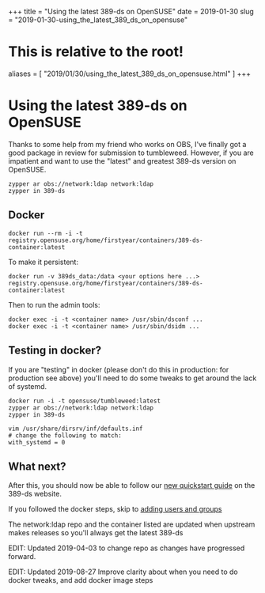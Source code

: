 +++
title = "Using the latest 389-ds on OpenSUSE"
date = 2019-01-30
slug = "2019-01-30-using_the_latest_389_ds_on_opensuse"
# This is relative to the root!
aliases = [ "2019/01/30/using_the_latest_389_ds_on_opensuse.html" ]
+++
# Using the latest 389-ds on OpenSUSE

Thanks to some help from my friend who works on OBS, I\'ve finally got a
good package in review for submission to tumbleweed. However, if you are
impatient and want to use the \"latest\" and greatest 389-ds version on
OpenSUSE.

    zypper ar obs://network:ldap network:ldap
    zypper in 389-ds

## Docker

    docker run --rm -i -t registry.opensuse.org/home/firstyear/containers/389-ds-container:latest

To make it persistent:

    docker run -v 389ds_data:/data <your options here ...> registry.opensuse.org/home/firstyear/containers/389-ds-container:latest

Then to run the admin tools:

    docker exec -i -t <container name> /usr/sbin/dsconf ...
    docker exec -i -t <container name> /usr/sbin/dsidm ...

## Testing in docker?

If you are \"testing\" in docker (please don\'t do this in production:
for production see above) you\'ll need to do some tweaks to get around
the lack of systemd.

    docker run -i -t opensuse/tumbleweed:latest
    zypper ar obs://network:ldap network:ldap
    zypper in 389-ds

    vim /usr/share/dirsrv/inf/defaults.inf
    # change the following to match:
    with_systemd = 0

## What next?

After this, you should now be able to follow our [new quickstart
guide](http://www.port389.org/docs/389ds/howto/quickstart.html) on the
389-ds website.

If you followed the docker steps, skip to [adding users and
groups](http://www.port389.org/docs/389ds/howto/quickstart.html#add-users-and-groups)

The network:ldap repo and the container listed are updated when upstream
makes releases so you\'ll always get the latest 389-ds

EDIT: Updated 2019-04-03 to change repo as changes have progressed
forward.

EDIT: Updated 2019-08-27 Improve clarity about when you need to do
docker tweaks, and add docker image steps

